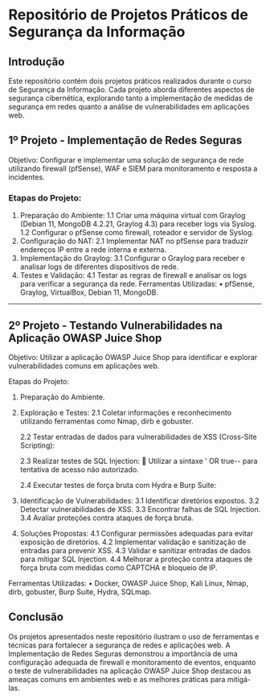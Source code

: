 # Repositório de Projetos Práticos de Segurança da Informação



## Introdução



Este repositório contém dois projetos práticos realizados durante o curso de Segurança da Informação. Cada projeto aborda diferentes aspectos de segurança cibernética, explorando tanto a implementação de medidas de segurança em redes quanto a análise de vulnerabilidades em aplicações web.




## 1º Projeto - Implementação de Redes Seguras



Objetivo:
Configurar e implementar uma solução de segurança de rede utilizando firewall (pfSense), WAF e SIEM para monitoramento e resposta a incidentes.



### Etapas do Projeto:

1.	Preparação do Ambiente:
	1.1 Criar uma máquina virtual com Graylog (Debian 11, MongoDB 4.2.21, Graylog 4.3) para receber logs via Syslog.
	1.2 Configurar o pfSense como firewall, roteador e servidor de Syslog.
2.	Configuração do NAT:
	2.1 Implementar NAT no pfSense para traduzir endereços IP entre a rede interna e externa.
3.	Implementação do Graylog:
	3.1 Configurar o Graylog para receber e analisar logs de diferentes dispositivos de rede.
4.	Testes e Validação:
	4.1 Testar as regras de firewall e analisar os logs para verificar a segurança da rede.
Ferramentas Utilizadas:
•	pfSense, Graylog, VirtualBox, Debian 11, MongoDB.




________________________________________




## 2º Projeto - Testando Vulnerabilidades na Aplicação OWASP Juice Shop
Objetivo:
Utilizar a aplicação OWASP Juice Shop para identificar e explorar vulnerabilidades comuns em aplicações web.


Etapas do Projeto:

1.	Preparação do Ambiente.


3.	Exploração e Testes:
	2.1 Coletar informações e reconhecimento utilizando ferramentas como Nmap, dirb e gobuster.
	
	2.2 Testar entradas de dados para vulnerabilidades de XSS (Cross-Site Scripting):
   
	2.3 Realizar testes de SQL Injection:
	Utilizar a sintaxe ' OR true-- para tentativa de acesso não autorizado.

	2.4 Executar testes de força bruta com Hydra e Burp Suite:

	


4.	Identificação de Vulnerabilidades:
	3.1 Identificar diretórios expostos.
	3.2 Detectar vulnerabilidades de XSS.
	3.3 Encontrar falhas de SQL Injection.
	3.4 Avaliar proteções contra ataques de força bruta.

5.	Soluções Propostas:
	4.1 Configurar permissões adequadas para evitar exposição de diretórios.
	4.2 Implementar validação e sanitização de entradas para prevenir XSS.
	4.3 Validar e sanitizar entradas de dados para mitigar SQL Injection.
	4.4 Melhorar a proteção contra ataques de força bruta com medidas como CAPTCHA e bloqueio de IP.



Ferramentas Utilizadas:
•	Docker, OWASP Juice Shop, Kali Linux, Nmap, dirb, gobuster, Burp Suite, Hydra, SQLmap.


## Conclusão

Os projetos apresentados neste repositório ilustram o uso de ferramentas e técnicas para fortalecer a segurança de redes e aplicações web. A Implementação de Redes Seguras demonstrou a importância de uma configuração adequada de firewall e monitoramento de eventos, enquanto o teste de vulnerabilidades na aplicação OWASP Juice Shop destacou as ameaças comuns em ambientes web e as melhores práticas para mitigá-las.
